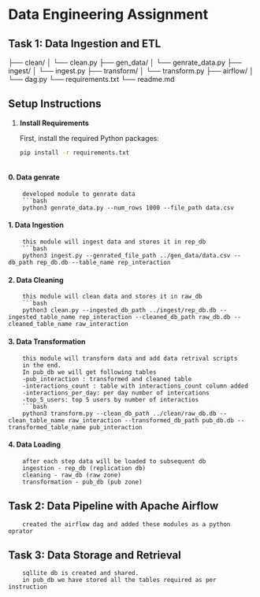 # Data Engineering Assignment
## Task 1: Data Ingestion and ETL


├── clean/
│   └── clean.py
├── gen_data/
│   └── genrate_data.py
├── ingest/
│   └── ingest.py
├── transform/
│   └── transform.py
├── airflow/
│   └── dag.py
└── requirements.txt
└── readme.md


## Setup Instructions

1. **Install Requirements**

   First, install the required Python packages:

   ```bash
   pip install -r requirements.txt



#### 0. Data genrate
        developed module to genrate data 
        ```bash
        python3 genrate_data.py --num_rows 1000 --file_path data.csv
#### 1. Data Ingestion
        this module will ingest data and stores it in rep_db
        ```bash
        python3 ingest.py --genrated_file_path ../gen_data/data.csv --db_path rep_db.db --table_name rep_interaction
#### 2. Data Cleaning
        this module will clean data and stores it in raw_db
        ```bash
        python3 clean.py --ingested_db_path ../ingest/rep_db.db --ingested_table_name rep_interaction --cleaned_db_path raw_db.db --cleaned_table_name raw_interaction
#### 3. Data Transformation
        this module will transform data and add data retrival scripts 
        in the end.
        In pub_db we will get following tables  
        -pub_interaction : transformed and cleaned table 
        -interactions_count : table with interactions_count column added 
        -interactions_per_day: per day number of intercations 
        -top_5_users: top 5 users by number of interactios
        ```bash        
        python3 transform.py --clean_db_path ../clean/raw_db.db --clean_table_name raw_interaction --transformed_db_path pub_db.db --transformed_table_name pub_interaction

#### 4. Data Loading
        after each step data will be loaded to subsequent db 
        ingestion - rep_db (replication db)
        cleaning - raw_db (raw zone)
        transformation - pub_db (pub zone)
    
## Task 2: Data Pipeline with Apache Airflow
        created the airflow dag and added these modules as a python oprator 

## Task 3: Data Storage and Retrieval
        sqllite db is created and shared. 
        in pub_db we have stored all the tables required as per instruction

